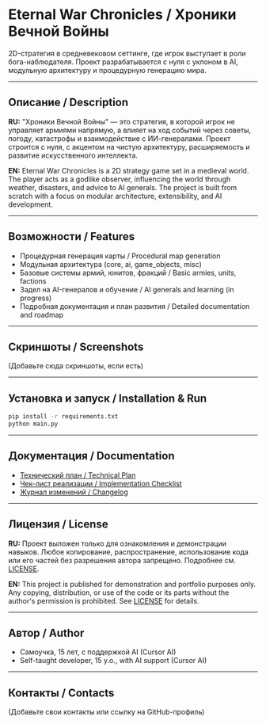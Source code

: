 # Eternal War Chronicles / Хроники Вечной Войны

2D-стратегия в средневековом сеттинге, где игрок выступает в роли бога-наблюдателя. Проект разрабатывается с нуля с уклоном в AI, модульную архитектуру и процедурную генерацию мира.

---

## Описание / Description

**RU:**
"Хроники Вечной Войны" — это стратегия, в которой игрок не управляет армиями напрямую, а влияет на ход событий через советы, погоду, катастрофы и взаимодействие с ИИ-генералами. Проект строится с нуля, с акцентом на чистую архитектуру, расширяемость и развитие искусственного интеллекта.

**EN:**
Eternal War Chronicles is a 2D strategy game set in a medieval world. The player acts as a godlike observer, influencing the world through weather, disasters, and advice to AI generals. The project is built from scratch with a focus on modular architecture, extensibility, and AI development.

---

## Возможности / Features
- Процедурная генерация карты / Procedural map generation
- Модульная архитектура (core, ai, game_objects, misc)
- Базовые системы армий, юнитов, фракций / Basic armies, units, factions
- Задел на AI-генералов и обучение / AI generals and learning (in progress)
- Подробная документация и план развития / Detailed documentation and roadmap

---

## Скриншоты / Screenshots
(Добавьте сюда скриншоты, если есть)

---

## Установка и запуск / Installation & Run

```bash
pip install -r requirements.txt
python main.py
```

---

## Документация / Documentation
- [Технический план / Technical Plan](technical_plan.md)
- [Чек-лист реализации / Implementation Checklist](implementation_checklist.md)
- [Журнал изменений / Changelog](changelog.md)

---

## Лицензия / License
**RU:** Проект выложен только для ознакомления и демонстрации навыков. Любое копирование, распространение, использование кода или его частей без разрешения автора запрещено. Подробнее см. [LICENSE](LICENSE).

**EN:** This project is published for demonstration and portfolio purposes only. Any copying, distribution, or use of the code or its parts without the author's permission is prohibited. See [LICENSE](LICENSE) for details.

---

## Автор / Author
- Самоучка, 15 лет, с поддержкой AI (Cursor AI)
- Self-taught developer, 15 y.o., with AI support (Cursor AI)

---

## Контакты / Contacts
(Добавьте свои контакты или ссылку на GitHub-профиль) 
